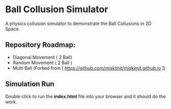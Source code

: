 # Ball Collusion Simulator
A physics collusion simulator to demonstrate the Ball Collusions in 2D Space.

## Repository Roadmap: 
- Diagonal Movement ( 2 Ball) 
- Random Movement ( 2 Ball )
- Multi Ball (Forked from [ https://github.com/miskimit/miskimit.github.io ])

## Simulation Run

Double click to run the **index.html** file into your browser and it should do the work.
